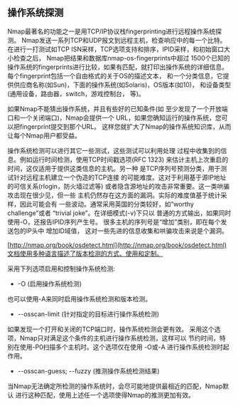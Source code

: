 ## 操作系统探测

Nmap最著名的功能之一是用TCP/IP协议栈fingerprinting进行远程操作系统探测。 Nmap发送一系列TCP和UDP报文到远程主机，检查响应中的每一个比特。 在进行一打测试如TCP ISN采样，TCP选项支持和排序，IPID采样，和初始窗口大小检查之后， Nmap把结果和数据库nmap-os-fingerprints中超过 1500个已知的操作系统的fingerprints进行比较，如果有匹配，就打印出操作系统的详细信息。 每个fingerprint包括一个自由格式的关于OS的描述文本， 和一个分类信息，它提供供应商名称\(如Sun\)，下面的操作系统\(如Solaris\)，OS版本\(如10\)， 和设备类型\(通用设备，路由器，switch，游戏控制台， 等\)。

如果Nmap不能猜出操作系统，并且有些好的已知条件\(如 至少发现了一个开放端口和一个关闭端口\)，Nmap会提供一个 URL，如果您确知运行的操作系统，您可以把fingerprint提交到那个URL。 这样您就扩大了Nmap的操作系统知识库，从而让每个Nmap用户都受益。

操作系统检测可以进行其它一些测试，这些测试可以利用处理 过程中收集到的信息。例如运行时间检测，使用TCP时间戳选项\(RFC 1323\) 来估计主机上次重启的时间，这仅适用于提供这类信息的主机。另一种 是TCP序列号预测分类，用于测试针对远程主机建立一个伪造的TCP连接 的可能难度。这对于利用基于源IP地址的可信关系\(rlogin，防火墙过滤等\) 或者隐含源地址的攻击非常重要。这一类哄骗攻击现在很少见，但一些 主机仍然存在这方面的漏洞。实际的难度值基于统计采样，因此可能会有 一些波动。通常采用英国的分类较好，如“worthy challenge”或者 “trivial joke”。在详细模式\(-v\)下只以 普通的方式输出，如果同时使用-O，还报告IPID序列产生号。 很多主机的序列号是“增加”类别，即在每个发送包的IP头中 增加ID域值， 这对一些先进的信息收集和哄骗攻击来说是个漏洞。

[http://nmap.org/book/osdetect.html](http://nmap.org/book/osdetect.html)文档使用多种语言描述了版本检测的方式、使用和定制。

采用下列选项启用和控制操作系统检测:

* -O \(启用操作系统检测\)

也可以使用-A来同时启用操作系统检测和版本检测。

* --osscan-limit \(针对指定的目标进行操作系统检测\)

如果发现一个打开和关闭的TCP端口时，操作系统检测会更有效。 采用这个选项，Nmap只对满足这个条件的主机进行操作系统检测，这样可以 节约时间，特别在使用-P0扫描多个主机时。这个选项仅在使用 -O或-A 进行操作系统检测时起作用。

* --osscan-guess; --fuzzy \(推测操作系统检测结果\)

当Nmap无法确定所检测的操作系统时，会尽可能地提供最相近的匹配，Nmap默认 进行这种匹配，使用上述任一个选项使得Nmap的推测更加有效。

